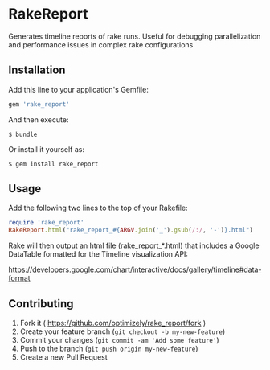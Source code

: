 # RakeReport

Generates timeline reports of rake runs. Useful for debugging parallelization
and performance issues in complex rake configurations

## Installation

Add this line to your application's Gemfile:

```ruby
gem 'rake_report'
```

And then execute:

    $ bundle

Or install it yourself as:

    $ gem install rake_report

## Usage

Add the following two lines to the top of your Rakefile:

```ruby
require 'rake_report'
RakeReport.html("rake_report_#{ARGV.join('_').gsub(/:/, '-')}.html")
```

Rake will then output an html file (rake_report_*.html) that includes a Google
DataTable formatted for the Timeline visualization API:

https://developers.google.com/chart/interactive/docs/gallery/timeline#data-format

## Contributing

1. Fork it ( https://github.com/optimizely/rake_report/fork )
2. Create your feature branch (`git checkout -b my-new-feature`)
3. Commit your changes (`git commit -am 'Add some feature'`)
4. Push to the branch (`git push origin my-new-feature`)
5. Create a new Pull Request
